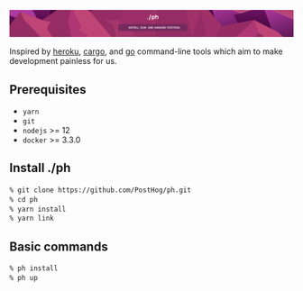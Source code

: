 ![ph](ph.png "ph")

Inspired by [heroku](https://devcenter.heroku.com/articles/heroku-cli), [cargo](https://doc.rust-lang.org/cargo/index.html), and [go](https://golang.org/cmd/go/) command-line tools which aim to make development painless for us.

## Prerequisites

- `yarn`
- `git`
- `nodejs` >= 12
- `docker` >= 3.3.0

## Install ./ph

```sh
% git clone https://github.com/PostHog/ph.git
% cd ph
% yarn install
% yarn link
```

## Basic commands

```sh
% ph install
% ph up
```